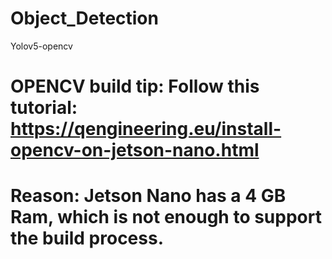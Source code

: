 # Object_Detection
Yolov5-opencv
# OPENCV build tip: Follow this tutorial: https://qengineering.eu/install-opencv-on-jetson-nano.html
# Reason: Jetson Nano has a 4 GB Ram, which is not enough to support the build process.
